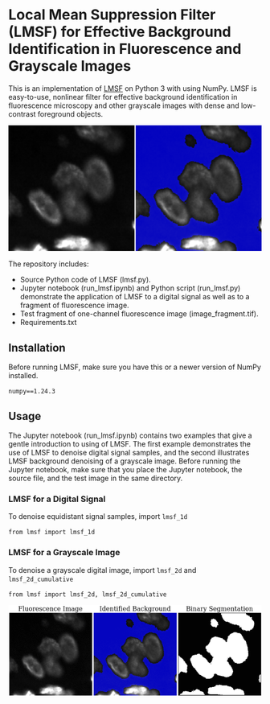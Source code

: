 # Local Mean Suppression Filter (LMSF) for Effective Background Identification in Fluorescence and Grayscale Images

This is an implementation of [LMSF](https://www.biorxiv.org/content/10.1101/2024.09.25.614955v1) on Python 3 with using NumPy. LMSF is easy-to-use, nonlinear filter for effective background identification in fluorescence microscopy and other grayscale images with dense and low-contrast foreground objects.

![Segmentation Example](content/logo.png)

The repository includes:
* Source Python code of LMSF (lmsf.py).
* Jupyter notebook (run_lmsf.ipynb) and Python script (run_lmsf.py) demonstrate the application of LMSF to a digital signal as well as to a fragment of fluorescence image.
* Test fragment of one-channel fluorescence image (image_fragment.tif).
* Requirements.txt

## Installation
Before running LMSF, make sure you have this or a newer version of NumPy installed.
```
numpy==1.24.3
```

## Usage
The Jupyter notebook (run_lmsf.ipynb) contains two examples that give a gentle introduction to using of LMSF. The first example demonstrates the use of LMSF to denoise digital signal samples, and the second illustrates LMSF background denoising of a grayscale image.
Before running the Jupyter notebook, make sure that you place the Jupyter notebook, the source file, and the test image in the same directory.

### LMSF for a Digital Signal
To denoise equidistant signal samples, import `lmsf_1d`
```
from lmsf import lmsf_1d
```

### LMSF for a Grayscale Image
To denoise a grayscale digital image, import `lmsf_2d` and `lmsf_2d_cumulative`
```
from lmsf import lmsf_2d, lmsf_2d_cumulative
```
![Example](content/logo.gif)
